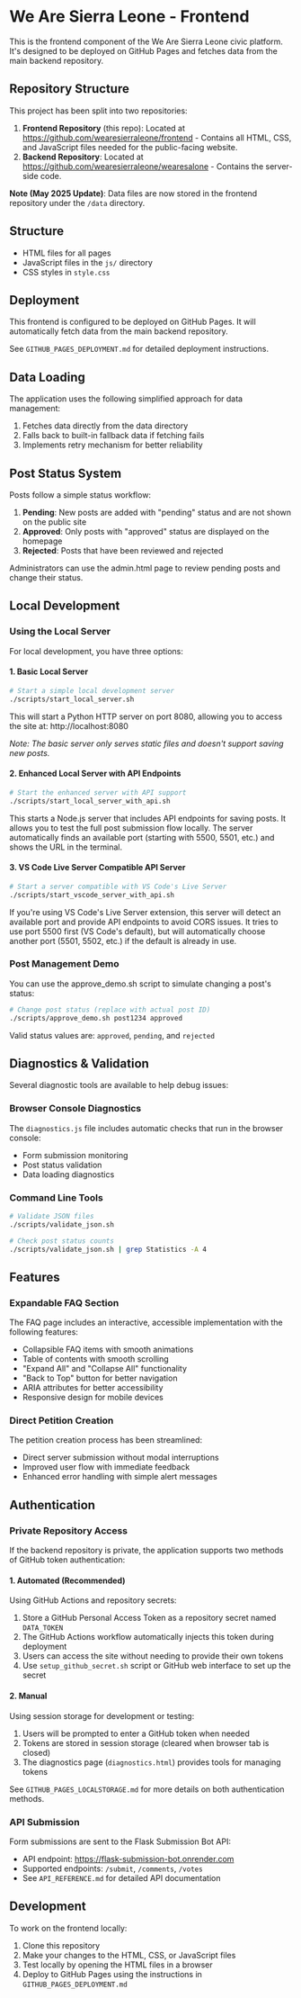# We Are Sierra Leone - Frontend

This is the frontend component of the We Are Sierra Leone civic platform. It's designed to be deployed on GitHub Pages and fetches data from the main backend repository.

## Repository Structure

This project has been split into two repositories:
1. **Frontend Repository** (this repo): Located at https://github.com/wearesierraleone/frontend - Contains all HTML, CSS, and JavaScript files needed for the public-facing website.
2. **Backend Repository**: Located at https://github.com/wearesierraleone/wearesalone - Contains the server-side code.

**Note (May 2025 Update)**: Data files are now stored in the frontend repository under the `/data` directory.

## Structure

- HTML files for all pages
- JavaScript files in the `js/` directory
- CSS styles in `style.css`

## Deployment

This frontend is configured to be deployed on GitHub Pages. It will automatically fetch data from the main backend repository.

See `GITHUB_PAGES_DEPLOYMENT.md` for detailed deployment instructions.

## Data Loading

The application uses the following simplified approach for data management:

1. Fetches data directly from the data directory
2. Falls back to built-in fallback data if fetching fails
3. Implements retry mechanism for better reliability

## Post Status System

Posts follow a simple status workflow:

1. **Pending**: New posts are added with "pending" status and are not shown on the public site
2. **Approved**: Only posts with "approved" status are displayed on the homepage
3. **Rejected**: Posts that have been reviewed and rejected

Administrators can use the admin.html page to review pending posts and change their status.

## Local Development

### Using the Local Server

For local development, you have three options:

#### 1. Basic Local Server

```bash
# Start a simple local development server
./scripts/start_local_server.sh
```

This will start a Python HTTP server on port 8080, allowing you to access the site at:
http://localhost:8080

*Note: The basic server only serves static files and doesn't support saving new posts.*

#### 2. Enhanced Local Server with API Endpoints

```bash
# Start the enhanced server with API support
./scripts/start_local_server_with_api.sh
```

This starts a Node.js server that includes API endpoints for saving posts.
It allows you to test the full post submission flow locally.
The server automatically finds an available port (starting with 5500, 5501, etc.) and shows the URL in the terminal.

#### 3. VS Code Live Server Compatible API Server

```bash
# Start a server compatible with VS Code's Live Server
./scripts/start_vscode_server_with_api.sh
```

If you're using VS Code's Live Server extension, this server will detect an available port
and provide API endpoints to avoid CORS issues. It tries to use port 5500 first (VS Code's default),
but will automatically choose another port (5501, 5502, etc.) if the default is already in use.

### Post Management Demo

You can use the approve_demo.sh script to simulate changing a post's status:

```bash
# Change post status (replace with actual post ID)
./scripts/approve_demo.sh post1234 approved
```

Valid status values are: `approved`, `pending`, and `rejected`

## Diagnostics & Validation

Several diagnostic tools are available to help debug issues:

### Browser Console Diagnostics

The `diagnostics.js` file includes automatic checks that run in the browser console:
- Form submission monitoring
- Post status validation
- Data loading diagnostics

### Command Line Tools

```bash
# Validate JSON files
./scripts/validate_json.sh

# Check post status counts
./scripts/validate_json.sh | grep Statistics -A 4
```

## Features

### Expandable FAQ Section
The FAQ page includes an interactive, accessible implementation with the following features:
- Collapsible FAQ items with smooth animations
- Table of contents with smooth scrolling
- "Expand All" and "Collapse All" functionality
- "Back to Top" button for better navigation
- ARIA attributes for better accessibility
- Responsive design for mobile devices

### Direct Petition Creation
The petition creation process has been streamlined:
- Direct server submission without modal interruptions
- Improved user flow with immediate feedback
- Enhanced error handling with simple alert messages

## Authentication

### Private Repository Access

If the backend repository is private, the application supports two methods of GitHub token authentication:

#### 1. Automated (Recommended)

Using GitHub Actions and repository secrets:

1. Store a GitHub Personal Access Token as a repository secret named `DATA_TOKEN`
2. The GitHub Actions workflow automatically injects this token during deployment
3. Users can access the site without needing to provide their own tokens
4. Use `setup_github_secret.sh` script or GitHub web interface to set up the secret

#### 2. Manual

Using session storage for development or testing:

1. Users will be prompted to enter a GitHub token when needed
2. Tokens are stored in session storage (cleared when browser tab is closed)
3. The diagnostics page (`diagnostics.html`) provides tools for managing tokens

See `GITHUB_PAGES_LOCALSTORAGE.md` for more details on both authentication methods.

### API Submission

Form submissions are sent to the Flask Submission Bot API:
- API endpoint: https://flask-submission-bot.onrender.com
- Supported endpoints: `/submit`, `/comments`, `/votes`
- See `API_REFERENCE.md` for detailed API documentation

## Development

To work on the frontend locally:

1. Clone this repository
2. Make your changes to the HTML, CSS, or JavaScript files
3. Test locally by opening the HTML files in a browser
4. Deploy to GitHub Pages using the instructions in `GITHUB_PAGES_DEPLOYMENT.md`
